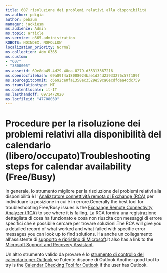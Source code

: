 ```yaml
---
title: 607 risoluzione dei problemi relativi alla disponibilità
ms.author: pdigia
author: pebaum
manager: jackiesm
ms.audience: Admin
ms.topic: article
ms.service: o365-administration
ROBOTS: NOINDEX, NOFOLLOW
localization_priority: Normal
ms.collection: Adm_O365
ms.custom:
- "607"
- "3800005"
ms.assetid: 69e8da45-4d29-48ea-8279-d35313367216
ms.openlocfilehash: 69a89f4a18008024bae1d24d23933276c57f189f
ms.sourcegitcommit: c6692ce0fa1358ec3529e59ca0ecdfdea4cdc759
ms.translationtype: MT
ms.contentlocale: it-IT
ms.lasthandoff: 09/14/2020
ms.locfileid: "47708039"
---
```

# <a name="troubleshooting-steps-for-calendar-availability-freebusy"></a><span data-ttu-id="faf10-102">Procedure per la risoluzione dei problemi relativi alla disponibilità del calendario (libero/occupato)</span><span class="sxs-lookup"><span data-stu-id="faf10-102">Troubleshooting steps for calendar availability (Free/Busy)</span></span>

<span data-ttu-id="faf10-103">In generale, lo strumento migliore per la risoluzione dei problemi relativi alla disponibilità è l' [Analizzatore connettività remota di Exchange (RCA)](https://testconnectivity.microsoft.com/Default.aspx?testId=freeBusy) per individuare la posizione in cui è in errore.</span><span class="sxs-lookup"><span data-stu-id="faf10-103">Generally the best tool for troubleshooting Free/Busy issues is the [Exchange Remote Connectivity Analyzer (RCA)](https://testconnectivity.microsoft.com/Default.aspx?testId=freeBusy) to see where it is failing.</span></span> <span data-ttu-id="faf10-104">La RCA fornirà una registrazione dettagliata di cosa ha funzionato e cosa non riuscita con messaggi di errore specifici che è possibile cercare per trovare soluzioni.</span><span class="sxs-lookup"><span data-stu-id="faf10-104">The RCA will give you a detailed record of what worked and what failed with specific error messages you can look up to find solutions.</span></span> <span data-ttu-id="faf10-105">Ha anche un collegamento all'assistente di [supporto e ripristino di Microsoft](https://diagnostics.office.com/).</span><span class="sxs-lookup"><span data-stu-id="faf10-105">It also has a link to the [Microsoft Support and Recovery Assistant](https://diagnostics.office.com/).</span></span>

<span data-ttu-id="faf10-106">Un altro strumento valido da provare è lo [strumento di controllo del calendario per Outlook](https://www.microsoft.com/download/details.aspx?id=28786) se l'utente dispone di Outlook.</span><span class="sxs-lookup"><span data-stu-id="faf10-106">Another good tool to try is the [Calendar Checking Tool for Outlook](https://www.microsoft.com/download/details.aspx?id=28786) if the user has Outlook.</span></span>
